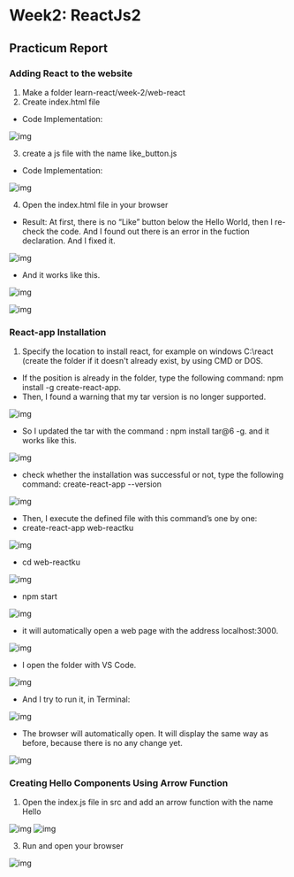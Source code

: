 # Week2: ReactJs2
## Practicum Report
### Adding React to the website

1.	Make a folder learn-react/week-2/web-react
2.  Create index.html file
- 	Code Implementation:
 
![img](https://github.com/AisyaChalvinaIzumi/AisyaChalvinaIzumi-web-reactku/blob/master/16.jpeg)

3.	create a js file with the name like_button.js
- 	Code Implementation:

![img](https://github.com/AisyaChalvinaIzumi/AisyaChalvinaIzumi-web-reactku/blob/master/14.jpeg)

4.	Open the index.html file in your browser
- 	Result: At first, there is no “Like” button below the Hello World, then I re-check the code. And I found out there is an error in the fuction declaration. And I fixed it.

![img](https://github.com/AisyaChalvinaIzumi/AisyaChalvinaIzumi-web-reactku/blob/master/13.jpeg)

-   And it works like this.

![img](https://github.com/AisyaChalvinaIzumi/AisyaChalvinaIzumi-web-reactku/blob/master/12.jpeg)

![img](https://github.com/AisyaChalvinaIzumi/AisyaChalvinaIzumi-web-reactku/blob/master/11.jpeg)

### React-app Installation
1.	Specify the location to install react, for example on windows C:\react (create the folder if it doesn't already exist, by using CMD or DOS.
- If the position is already in the folder, type the following command: npm install -g create-react-app.
- Then, I found a warning that my tar version is no longer supported.

![img](https://github.com/AisyaChalvinaIzumi/AisyaChalvinaIzumi-web-reactku/blob/master/10.jpeg)

- So I updated the tar with the command : npm install tar@6 -g. and it works like this.

![img](https://github.com/AisyaChalvinaIzumi/AisyaChalvinaIzumi-web-reactku/blob/master/09.jpeg)

- check whether the installation was successful or not, type the following command: create-react-app --version

![img](https://github.com/AisyaChalvinaIzumi/AisyaChalvinaIzumi-web-reactku/blob/master/08.jpeg)

- Then, I execute the defined file with this command’s one by one: 
- create-react-app web-reactku


![img](https://github.com/AisyaChalvinaIzumi/AisyaChalvinaIzumi-web-reactku/blob/master/07.jpeg)

- cd web-reactku

![img](https://github.com/AisyaChalvinaIzumi/AisyaChalvinaIzumi-web-reactku/blob/master/06.jpeg)

- npm start

![img](https://github.com/AisyaChalvinaIzumi/AisyaChalvinaIzumi-web-reactku/blob/master/05.jpeg)

- it will automatically open a web page with the address localhost:3000.

![img](https://github.com/AisyaChalvinaIzumi/AisyaChalvinaIzumi-web-reactku/blob/master/04.jpeg)

- I open the folder with VS Code.

![img](https://github.com/AisyaChalvinaIzumi/AisyaChalvinaIzumi-web-reactku/blob/master/17.jpeg)

- And I try to run it, in Terminal:

![img](https://github.com/AisyaChalvinaIzumi/AisyaChalvinaIzumi-web-reactku/blob/master/18.jpeg)

- The browser will automatically open. It will display the same way as before, because there is no any change yet.

![img](https://github.com/AisyaChalvinaIzumi/AisyaChalvinaIzumi-web-reactku/blob/master/19.jpeg)

### Creating Hello Components Using Arrow Function

1.	Open the index.js file in src and add an arrow function with the name Hello

![img](https://github.com/AisyaChalvinaIzumi/AisyaChalvinaIzumi-web-reactku/blob/master/03.jpeg)
![img](https://github.com/AisyaChalvinaIzumi/AisyaChalvinaIzumi-web-reactku/blob/master/02.jpeg)

3.	Run and open your browser

![img](https://github.com/AisyaChalvinaIzumi/AisyaChalvinaIzumi-web-reactku/blob/master/01.jpeg)
